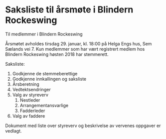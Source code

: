 # Saksliste til årsmøte i Blindern Rockeswing

Til medlemmer i Blindern Rockeswing

Årsmøtet avholdes tirsdag 29. januar, kl. 18:00 på Helga Engs hus, Sem Sælands vei 7.
Kun medlemmer som har vært registrert medlem hos Blindern Rockeswing høsten 2018 har stemmerett.

Saksliste:

1. Godkjenne de stemmeberettige
2. Godkjenne innkallingen og saksliste
3. Årsberetning
4. Vedtektsendringer
5. Valg av styreverv
	1. Nestleder
	2. Arrangementansvarlige
	3. Fadderleder
6. Valg av faddere

Dokument med liste over styreverv og beskrivelse av vervenes oppgaver er vedlagt.